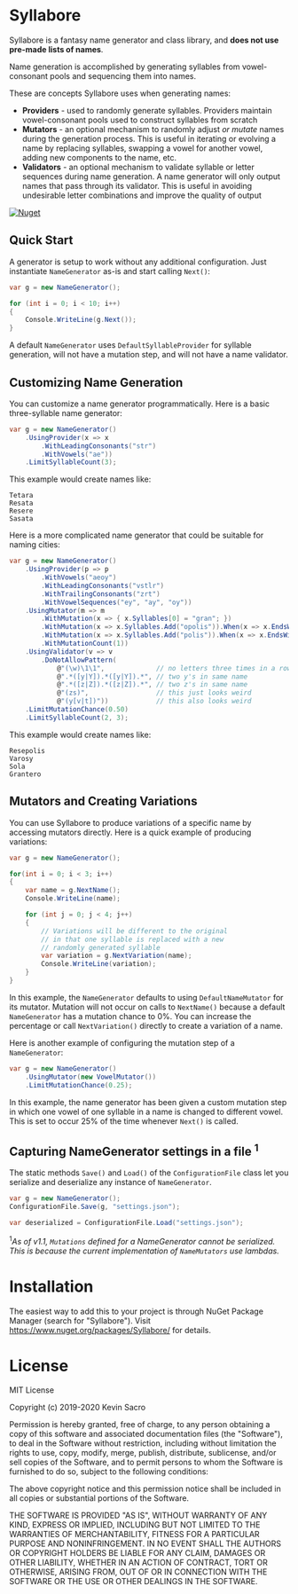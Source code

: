 # Syllabore
Syllabore is a fantasy name generator and class library, and **does not use pre-made lists of names**.

Name generation is accomplished by generating syllables from vowel-consonant pools and sequencing them into names. 

These are concepts Syllabore uses when generating names:
* **Providers** - used to randomly generate syllables. Providers maintain vowel-consonant pools used to construct syllables from scratch
* **Mutators** - an optional mechanism to randomly adjust *or mutate* names during the generation process. This is useful in iterating or evolving a name by replacing syllables, swapping a vowel for another vowel, adding new components to the name, etc.
* **Validators** - an optional mechanism to validate syllable or letter sequences during name generation. A name generator will only output names that pass through its  validator. This is useful in avoiding undesirable letter combinations and improve the quality of output

[![Nuget](https://img.shields.io/nuget/v/Syllabore)](https://www.nuget.org/packages/Syllabore/)


## Quick Start
A generator is setup to work without any additional configuration. Just instantiate ```NameGenerator``` as-is and start calling ``Next()``:
```csharp
var g = new NameGenerator();

for (int i = 0; i < 10; i++)
{
    Console.WriteLine(g.Next());
}

```
A default ```NameGenerator``` uses ```DefaultSyllableProvider``` for syllable generation, will not have a mutation step, and will not have a name validator.

## Customizing Name Generation
You can customize a name generator programmatically. Here is a basic three-syllable name generator:
```csharp
var g = new NameGenerator()
    .UsingProvider(x => x
        .WithLeadingConsonants("str")
        .WithVowels("ae"))
    .LimitSyllableCount(3);
```
This example would create names like:
```
Tetara
Resata
Resere
Sasata
```

Here is a more complicated name generator that could be suitable for naming cities:
```csharp
var g = new NameGenerator()
    .UsingProvider(p => p
        .WithVowels("aeoy")
        .WithLeadingConsonants("vstlr")
        .WithTrailingConsonants("zrt")
        .WithVowelSequences("ey", "ay", "oy"))
    .UsingMutator(m => m
        .WithMutation(x => { x.Syllables[0] = "gran"; })
        .WithMutation(x => x.Syllables.Add("opolis")).When(x => x.EndsWithConsonant())
        .WithMutation(x => x.Syllables.Add("polis")).When(x => x.EndsWithVowel())
        .WithMutationCount(1))
    .UsingValidator(v => v
        .DoNotAllowPattern(
            @"(\w)\1\1",             // no letters three times in a row
            @".*([y|Y]).*([y|Y]).*", // two y's in same name
            @".*([z|Z]).*([z|Z]).*", // two z's in same name
            @"(zs)",                 // this just looks weird
            @"(y[v|t])"))            // this also looks weird 
    .LimitMutationChance(0.50)
    .LimitSyllableCount(2, 3);
```
This example would create names like:
```
Resepolis
Varosy
Sola 
Grantero
```

## Mutators and Creating Variations
You can use Syllabore to produce variations of a specific name by accessing mutators directly. Here is a quick example of producing variations:
```csharp
var g = new NameGenerator();

for(int i = 0; i < 3; i++)
{
    var name = g.NextName();
    Console.WriteLine(name);

    for (int j = 0; j < 4; j++)
    {
        // Variations will be different to the original
        // in that one syllable is replaced with a new
        // randomly generated syllable
        var variation = g.NextVariation(name);
        Console.WriteLine(variation);
    }
}
```
In this example, the ```NameGenerator``` defaults to using ```DefaultNameMutator``` for its mutator. Mutation will not occur on calls to ```NextName()``` because a default ```NameGenerator``` has a mutation chance to 0%. You can increase the percentage or call ```NextVariation()``` directly to create a variation of a name.

Here is another example of configuring the mutation step of a ```NameGenerator```:
```csharp
var g = new NameGenerator()
    .UsingMutator(new VowelMutator())
    .LimitMutationChance(0.25);
```
In this example, the name generator has been given a custom mutation step in which one vowel of one syllable in a name is changed to different vowel. This is set to occur 25% of the time whenever ```Next()``` is called.


## Capturing NameGenerator settings in a file <sup>1</sup>
The static methods ```Save()``` and ```Load()``` of the ```ConfigurationFile``` class let you serialize and deserialize any instance of ```NameGenerator```.

```csharp
var g = new NameGenerator();
ConfigurationFile.Save(g, "settings.json");

var deserialized = ConfigurationFile.Load("settings.json");
```
<sup>1</sup>*As of v1.1, ```Mutations``` defined for a NameGenerator cannot be serialized. This is because the current implementation of ```NameMutators``` use lambdas.*

# Installation
The easiest way to add this to your project is through NuGet Package Manager (search for "Syllabore"). Visit https://www.nuget.org/packages/Syllabore/ for details. 

# License

MIT License

Copyright (c) 2019-2020 Kevin Sacro

Permission is hereby granted, free of charge, to any person obtaining a copy
of this software and associated documentation files (the "Software"), to deal
in the Software without restriction, including without limitation the rights
to use, copy, modify, merge, publish, distribute, sublicense, and/or sell
copies of the Software, and to permit persons to whom the Software is
furnished to do so, subject to the following conditions:

The above copyright notice and this permission notice shall be included in all
copies or substantial portions of the Software.

THE SOFTWARE IS PROVIDED "AS IS", WITHOUT WARRANTY OF ANY KIND, EXPRESS OR
IMPLIED, INCLUDING BUT NOT LIMITED TO THE WARRANTIES OF MERCHANTABILITY,
FITNESS FOR A PARTICULAR PURPOSE AND NONINFRINGEMENT. IN NO EVENT SHALL THE
AUTHORS OR COPYRIGHT HOLDERS BE LIABLE FOR ANY CLAIM, DAMAGES OR OTHER
LIABILITY, WHETHER IN AN ACTION OF CONTRACT, TORT OR OTHERWISE, ARISING FROM,
OUT OF OR IN CONNECTION WITH THE SOFTWARE OR THE USE OR OTHER DEALINGS IN THE
SOFTWARE.

